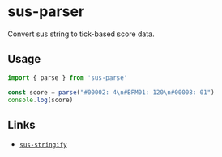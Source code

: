 # sus-parser

Convert sus string to tick-based score data.

## Usage

```javascript
import { parse } from 'sus-parse'

const score = parse("#00002: 4\n#BPM01: 120\n#00008: 01")
console.log(score)
```

## Links
* [``sus-stringify``](https://github.com/mkpoli/sus-js/blob/main/sus-stringify)